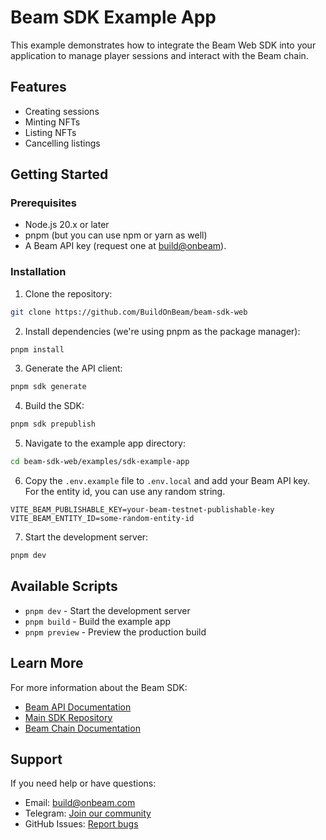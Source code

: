 # Beam SDK Example App

This example demonstrates how to integrate the Beam Web SDK into your application to manage player sessions and interact with the Beam chain.

## Features

- Creating sessions
- Minting NFTs
- Listing NFTs
- Cancelling listings

## Getting Started

### Prerequisites

- Node.js 20.x or later
- pnpm (but you can use npm or yarn as well)
- A Beam API key (request one at [build@onbeam](mailto:build@onbeam)). 

### Installation

1. Clone the repository:
```bash
git clone https://github.com/BuildOnBeam/beam-sdk-web
```

2. Install dependencies (we're using pnpm as the package manager):
```bash
pnpm install
```

3. Generate the API client:
```bash
pnpm sdk generate
```

4. Build the SDK:
```bash
pnpm sdk prepublish
```

5. Navigate to the example app directory:
```bash
cd beam-sdk-web/examples/sdk-example-app
```

6. Copy the `.env.example` file to `.env.local` and add your Beam API key. For the entity id, you can use any random string.
```env
VITE_BEAM_PUBLISHABLE_KEY=your-beam-testnet-publishable-key
VITE_BEAM_ENTITY_ID=some-random-entity-id
```

7. Start the development server:
```bash
pnpm dev
```

## Available Scripts

- `pnpm dev` - Start the development server
- `pnpm build` - Build the example app
- `pnpm preview` - Preview the production build

## Learn More

For more information about the Beam SDK:

- [Beam API Documentation](https://docs.onbeam.com)
- [Main SDK Repository](https://github.com/BuildOnBeam/beam-sdk-web)
- [Beam Chain Documentation](https://docs.onbeam.com/sdk)

## Support

If you need help or have questions:

- Email: [build@onbeam.com](mailto:build@onbeam.com)
- Telegram: [Join our community](https://t.me/buildonbeam)
- GitHub Issues: [Report bugs](https://github.com/BuildOnBeam/beam-sdk-web/issues)
